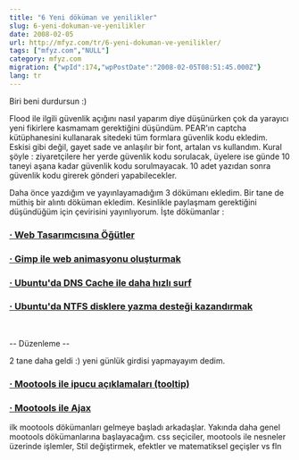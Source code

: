 ```yaml
---
title: "6 Yeni döküman ve yenilikler"
slug: 6-yeni-dokuman-ve-yenilikler
date: 2008-02-05
url: http://mfyz.com/tr/6-yeni-dokuman-ve-yenilikler/
tags: ["mfyz.com","NULL"]
category: mfyz.com
migration: {"wpId":174,"wpPostDate":"2008-02-05T08:51:45.000Z"}
lang: tr
---
```


Biri beni durdursun :)

Flood ile ilgili güvenlik açığını nasıl yaparım diye düşünürken çok da yarayıcı yeni fikirlere kasmamam gerektiğini düşündüm. PEAR'ın captcha kütüphanesini kullanarak sitedeki tüm formlara güvenlik kodu ekledim. Eskisi gibi değil, gayet sade ve anlaşılır bir font, artalan vs kullandım. Kural şöyle : ziyaretçilere her yerde güvenlik kodu sorulacak, üyelere ise günde 10 taneyi aşana kadar güvenlik kodu sorulmayacak. 10 adet yazıdan sonra güvenlik kodu girerek gönderi yapabilecekler.

Daha önce yazdığım ve yayınlayamadığım 3 dökümanı ekledim. Bir tane de müthiş bir alıntı döküman ekledim. Kesinlikle paylaşmam gerektiğini düşündüğüm için çevirisini yayınlıyorum. İşte dökümanlar :

### [· Web Tasarımcısına Öğütler](/web-tasarimcisina-ogutler/)

### [· Gimp ile web animasyonu oluşturmak](/gimp-ile-web-animasyonu-olusturmak-gif/)

### [· Ubuntu'da DNS Cache ile daha hızlı surf](/ubuntuda-dns-cache-ile-daha-hizli-surf/)

### [· Ubuntu'da NTFS disklere yazma desteği kazandırmak](/ubuntuda-ntfs-disklere-yazma-destegi-kazandirmak/)

 

\-- Düzenleme --

2 tane daha geldi :) yeni günlük girdisi yapmayayım dedim.

### [· Mootools ile ipucu açıklamaları (tooltip)](/mootools-ile-ipucu-aciklamalari-tooltip/)

### [· Mootools ile Ajax](/mootools-ile-ajax/)

ilk mootools dökümanları gelmeye başladı arkadaşlar. Yakında daha genel mootools dökümanlarına başlayacağım. css seçiciler, mootools ile nesneler üzerinde işlemler, Stil değiştirmek, efektler ve matematiksel geçişler vs fln